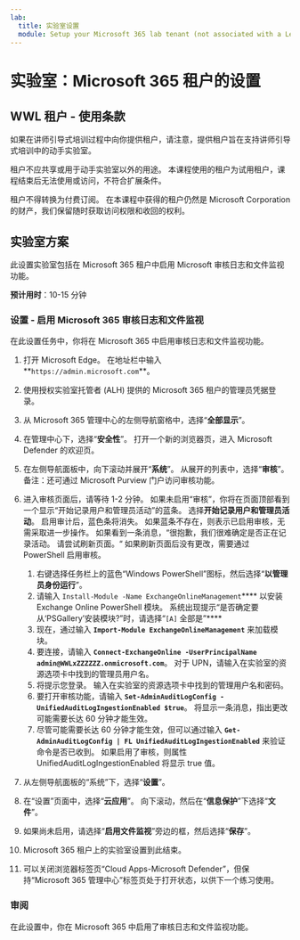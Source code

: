 ```yaml
---
lab:
  title: 实验室设置
  module: Setup your Microsoft 365 lab tenant (not associated with a Learn module)
---
```


# 实验室：Microsoft 365 租户的设置

## WWL 租户 - 使用条款
如果在讲师引导式培训过程中向你提供租户，请注意，提供租户旨在支持讲师引导式培训中的动手实验室。

租户不应共享或用于动手实验室以外的用途。 本课程使用的租户为试用租户，课程结束后无法使用或访问，不符合扩展条件。

租户不得转换为付费订阅。 在本课程中获得的租户仍然是 Microsoft Corporation 的财产，我们保留随时获取访问权限和收回的权利。

## 实验室方案

此设置实验室包括在 Microsoft 365 租户中启用 Microsoft 审核日志和文件监视功能。

**预计用时**：10-15 分钟

### 设置 - 启用 Microsoft 365 审核日志和文件监视

在此设置任务中，你将在 Microsoft 365 中启用审核日志和文件监视功能。  

1. 打开 Microsoft Edge。 在地址栏中输入**`https://admin.microsoft.com`**。

1. 使用授权实验室托管者 (ALH) 提供的 Microsoft 365 租户的管理员凭据登录。

1. 从 Microsoft 365 管理中心的左侧导航窗格中，选择“**全部显示**”。

1. 在管理中心下，选择“**安全性**”。  打开一个新的浏览器页，进入 Microsoft Defender 的欢迎页。

1. 在左侧导航面板中，向下滚动并展开“**系统**”。  从展开的列表中，选择“**审核**”。  备注：还可通过 Microsoft Purview 门户访问审核功能。

1. 进入审核页面后，请等待 1-2 分钟。  如果未启用“审核”，你将在页面顶部看到一个显示“开始记录用户和管理员活动”的蓝条。  选择**开始记录用户和管理员活动**。  启用审计后，蓝色条将消失。  如果蓝条不存在，则表示已启用审核，无需采取进一步操作。  如果看到一条消息，“很抱歉，我们很难确定是否正在记录活动。 请尝试刷新页面。“ 如果刷新页面后没有更改，需要通过 PowerShell 启用审核。
    1. 右键选择任务栏上的蓝色“Windows PowerShell”图标，然后选择“**以管理员身份运行**”。
    1. 请输入 `Install-Module -Name ExchangeOnlineManagement`**** 以安装 Exchange Online PowerShell 模块。  系统出现提示“是否确定要从‘PSGallery’安装模块?”时，请选择“`[A]` 全部是”****
    1. 现在，通过输入 **`Import-Module ExchangeOnlineManagement`** 来加载模块。
    1. 要连接，请输入 **`Connect-ExchangeOnline -UserPrincipalName admin@WWLxZZZZZZ.onmicrosoft.com`**。  对于 UPN，请输入在实验室的资源选项卡中找到的管理员用户名。
    1. 将提示您登录。  输入在实验室的资源选项卡中找到的管理用户名和密码。
    1. 要打开审核功能，请输入 **`Set-AdminAuditLogConfig -UnifiedAuditLogIngestionEnabled $true`**。 将显示一条消息，指出更改可能需要长达 60 分钟才能生效。
    1. 尽管可能需要长达 60 分钟才能生效，但可以通过输入 **`Get-AdminAuditLogConfig | FL UnifiedAuditLogIngestionEnabled`** 来验证命令是否已收到。  如果启用了审核，则属性 UnifiedAuditLogIngestionEnabled 将显示 true 值。

1. 从左侧导航面板的“系统”下，选择“**设置**”。

1. 在“设置”页面中，选择“**云应用**”。   向下滚动，然后在“**信息保护**”下选择“**文件**”。

1. 如果尚未启用，请选择“**启用文件监视**”旁边的框，然后选择“**保存**”。  

1. Microsoft 365 租户上的实验室设置到此结束。
1. 可以关闭浏览器标签页“Cloud Apps-Microsoft Defender”，但保持“Microsoft 365 管理中心”标签页处于打开状态，以供下一个练习使用。

### 审阅

在此设置中，你在 Microsoft 365 中启用了审核日志和文件监视功能。
